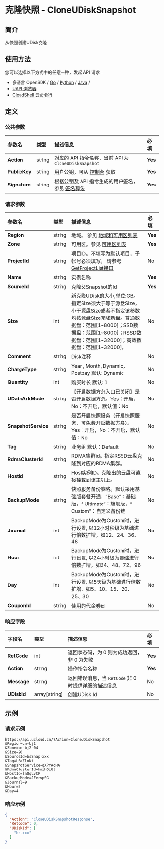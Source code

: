 # 克隆快照 - CloneUDiskSnapshot

## 简介

从快照创建UDisk克隆






## 使用方法

您可以选择以下方式中的任意一种，发起 API 请求：
- 多语言 OpenSDK / [Go](https://github.com/ucloud/ucloud-sdk-go) / [Python](https://github.com/ucloud/ucloud-sdk-python3) / [Java](https://github.com/ucloud/ucloud-sdk-java) /
- [UAPI 浏览器](https://console.ucloud.cn/uapi/detail?id=CloneUDiskSnapshot)
- [CloudShell 云命令行](https://shell.ucloud.cn/)


## 定义

### 公共参数

| 参数名 | 类型 | 描述信息 | 必填 |
|:---|:---|:---|:---|
| **Action**     | string  | 对应的 API 指令名称，当前 API 为 `CloneUDiskSnapshot`                        | **Yes** |
| **PublicKey**  | string  | 用户公钥，可从 [控制台](https://console.ucloud.cn/uapi/apikey) 获取                                             | **Yes** |
| **Signature**  | string  | 根据公钥及 API 指令生成的用户签名，参见 [签名算法](api/summary/signature.md)  | **Yes** |

### 请求参数

| 参数名 | 类型 | 描述信息 | 必填 |
|:---|:---|:---|:---|
| **Region** | string | 地域。 参见 [地域和可用区列表](https://docs.ucloud.cn/api/summary/regionlist) |**Yes**|
| **Zone** | string | 可用区。参见 [可用区列表](https://docs.ucloud.cn/api/summary/regionlist) |**Yes**|
| **ProjectId** | string | 项目ID。不填写为默认项目，子帐号必须填写。 请参考[GetProjectList接口](https://docs.ucloud.cn/api/summary/get_project_list) |No|
| **Name** | string | 实例名称 |**Yes**|
| **SourceId** | string | 克隆父Snapshot的Id |**Yes**|
| **Size** | int | 新克隆UDisk的大小,单位:GB。指定Size须大于等于源盘Size，小于源盘Size或者不指定该参数均按源盘Size克隆新盘。普通数据盘：范围[1\~8000]；SSD数据盘：范围[1\~8000]；RSSD数据盘：范围[1\~32000]；高效数据盘：范围[1\~32000]。 |No|
| **Comment** | string | Disk注释 |No|
| **ChargeType** | string | Year , Month, Dynamic，Postpay 默认: Dynamic |No|
| **Quantity** | int | 购买时长 默认: 1 |No|
| **UDataArkMode** | string | 【开启数据方舟入口已关闭】是否开启数据方舟。Yes：开启，No：不开启，默认值：No |No|
| **SnapshotService** | string | 是否开启快照服务（开启快照服务，可免费开启数据方舟）。Yes：开启，No：不开启，默认值：No |No|
| **Tag** | string | 业务组 默认：Default |No|
| **RdmaClusterId** | string | RDMA集群id。指定RSSD云盘克隆到对应的RDMA集群。 |No|
| **HostId** | string | Host实例ID。克隆出的云盘可直接挂载到该主机上。 |No|
| **BackupMode** | string | 快照服务备份策略。默认采用基础版套餐开通，“Base”：基础版，“ Ultimate”：旗舰版，“ Custom”：自定义备份链 |No|
| **Journal** | int | BackupMode为Custom时，进行设置, 以12小时秒级为基础进行倍数扩增，如12、24、36、48 |No|
| **Hour** | int | BackupMode为Custom时，进行设置, 以24小时级为基础进行倍数扩增，如24、48、72、96 |No|
| **Day** | int | BackupMode为Custom时，进行设置, 以5天级为基础进行倍数扩增，如5、10、15、20、25、30 |No|
| **CouponId** | string | 使用的代金券id |No|

### 响应字段

| 字段名 | 类型 | 描述信息 | 必填 |
|:---|:---|:---|:---|
| **RetCode** | int | 返回状态码，为 0 则为成功返回，非 0 为失败 |**Yes**|
| **Action** | string | 操作指令名称 |**Yes**|
| **Message** | string | 返回错误消息，当 `RetCode` 非 0 时提供详细的描述信息 |No|
| **UDiskId** | array[string] | 创建UDisk Id |No|




## 示例

### 请求示例
    
```
https://api.ucloud.cn/?Action=CloneUDiskSnapshot
&Region=cn-bj2
&Zone=cn-bj2-04
&Size=20
&SourceId=bsSnap-xxx
&Tag=LSaZloNt
&SnapshotService=qXPYAcHA
&RdmaClusterId=hmzHOiGl
&HostId=lnQqLvCP
&BackupMode=JFerwpSG
&Journal=9
&Hour=5
&Day=4
```

### 响应示例
    
```json
{
  "Action": "CloneUDiskSnapshotResponse",
  "RetCode": 0,
  "UDiskId": [
    "bs-xxx"
  ]
}
```





